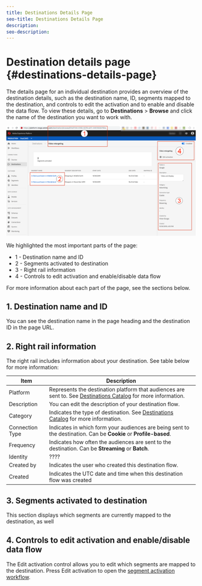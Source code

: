 ```yaml
---
title: Destinations Details Page
seo-title: Destinations Details Page
description: 
seo-description: 
---
```


# Destination details page {#destinations-details-page}

The details page for an individual destination provides an overview of the destination details, such as the destination name, ID, segments mapped to the destination, and controls to edit the activation and to enable and disable the data flow. To view these details, go to **Destinations** > **Browse** and click the name of the destination you want to work with.

![Destinations page numbered](/help/rtcdp/destinations/assets/destination-page-numbered.png)

We highlighted the most important parts of the page:

* 1 - Destination name and ID
* 2 - Segments activated to destination
* 3 - Right rail information 
* 4 - Controls to edit activation and enable/disable data flow

For more information about each part of the page, see the sections below.

## 1. Destination name and ID

You can see the destination name in the page heading and the destination ID in the page URL. 

## 2. Right rail information

The right rail includes information about your destination. See table below for more information:


Item | Description |
---------|----------|
 Platform | Represents the destination platform that audiences are sent to. See [Destinations Catalog](/help/rtcdp/destinations/destinations-catalog.md) for more information. |
 Description | You can edit the description of your destination flow. |
 Category | Indicates the type of destination. See [Destinations Catalog](/help/rtcdp/destinations/destinations-catalog.md) for more information. |
 Connection Type | Indicates in which form your audiences are being sent to the destination. Can be **Cookie** or **Profile-based**. |
 Frequency | Indicates how often the audiences are sent to the destination. Can be **Streaming** or **Batch**.  |
 Identity | ???? |
 Created by | Indicates the user who created this destination flow. |
 Created | Indicates the UTC date and time when this destination flow was created |

## 3. Segments activated to destination

This section displays which segments are currently mapped to the destination, as well 

## 4. Controls to edit activation and enable/disable data flow

The Edit activation control allows you to edit which segments are mapped to the destination. Press Edit activation to open the [segment activation workflow](/help/rtcdp/destinations/activate-destinations.md).